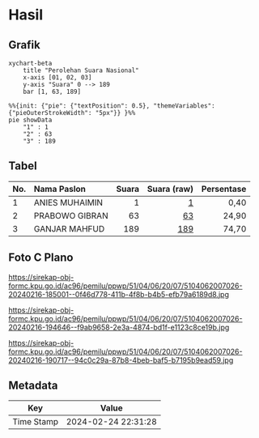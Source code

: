 # Hasil

## Grafik

```mermaid
xychart-beta
    title "Perolehan Suara Nasional"
    x-axis [01, 02, 03]
    y-axis "Suara" 0 --> 189
    bar [1, 63, 189]
```

```mermaid
%%{init: {"pie": {"textPosition": 0.5}, "themeVariables": {"pieOuterStrokeWidth": "5px"}} }%%
pie showData
    "1" : 1
    "2" : 63
    "3" : 189
```

## Tabel

| No. | Nama Paslon    | Suara | Suara (raw) | Persentase |
|:--- |:-------------- | -----:| -----------:| ----------:|
| 1   | ANIES MUHAIMIN | 1     | [1][p-1]    | 0,40       |
| 2   | PRABOWO GIBRAN | 63    | [63][p-2]   | 24,90      |
| 3   | GANJAR MAHFUD  | 189   | [189][p-3]  | 74,70      |


[p-1]: https://github.com/gigit-pemilu/pemilu-2024/blob/main/pilpres/hitung-suara/sub/51-bali/sub/04-gianyar/sub/06-tegallalang/sub/2007-taro/sub/026-tps/sub/paslon-1.txt
[p-2]: https://github.com/gigit-pemilu/pemilu-2024/blob/main/pilpres/hitung-suara/sub/51-bali/sub/04-gianyar/sub/06-tegallalang/sub/2007-taro/sub/026-tps/sub/paslon-2.txt
[p-3]: https://github.com/gigit-pemilu/pemilu-2024/blob/main/pilpres/hitung-suara/sub/51-bali/sub/04-gianyar/sub/06-tegallalang/sub/2007-taro/sub/026-tps/sub/paslon-3.txt

## Foto C Plano

https://sirekap-obj-formc.kpu.go.id/ac96/pemilu/ppwp/51/04/06/20/07/5104062007026-20240216-185001--0f46d778-411b-4f8b-b4b5-efb79a6189d8.jpg

https://sirekap-obj-formc.kpu.go.id/ac96/pemilu/ppwp/51/04/06/20/07/5104062007026-20240216-194646--f9ab9658-2e3a-4874-bd1f-e1123c8ce19b.jpg

https://sirekap-obj-formc.kpu.go.id/ac96/pemilu/ppwp/51/04/06/20/07/5104062007026-20240216-190717--94c0c29a-87b8-4beb-baf5-b7195b9ead59.jpg


## Metadata

| Key        | Value               |
| ---------- | ------------------- |
| Time Stamp | 2024-02-24 22:31:28 |



